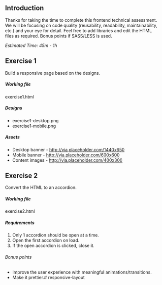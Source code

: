 Introduction
---
Thanks for taking the time to complete this frontend technical assessment. We will be focusing on code quality (reusability, readability, maintainability, etc.) and your eye for detail. Feel free to add libraries and edit the HTML files as required. Bonus points if SASS/LESS is used. 

*Estimated Time: 45m - 1h* 

Exercise 1
---
Build a responsive page based on the designs.

##### Working file
exercise1.html

##### Designs
* exercise1-desktop.png
* exercise1-mobile.png

##### Assets
* Desktop banner - http://via.placeholder.com/1440x650
* Mobile banner - http://via.placeholder.com/600x600
* Content images - http://via.placeholder.com/400x300

Exercise 2
---
Convert the HTML to an accordion.

##### Working file
exercise2.html

##### Requirements
1. Only 1 accordion should be open at a time.
2. Open the first accordion on load.
3. If the open accordion is clicked, close it.

###### Bonus points
* Improve the user experience with meaningful animations/transitions.
* Make it prettier.# responsive-layout
